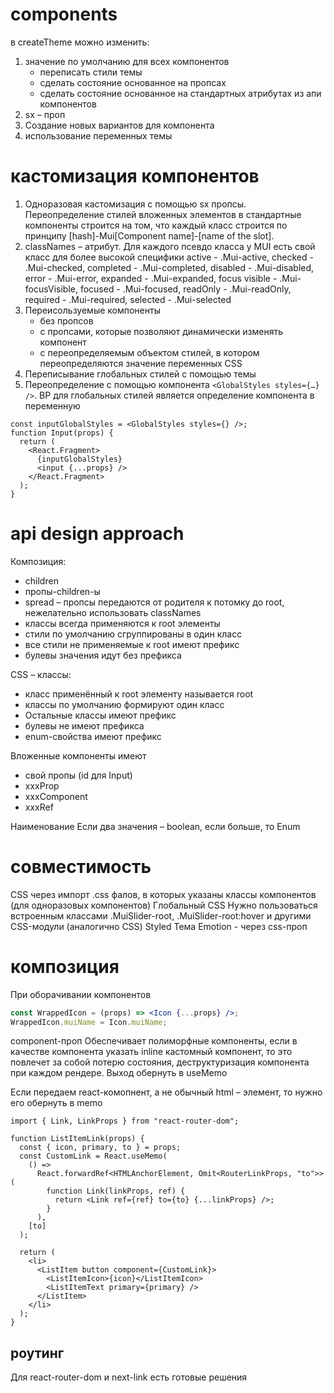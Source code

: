 # components

в createTheme можно изменить:

1. значение по умолчанию для всех компонентов
   - переписать стили темы
   - сделать состояние основанное на пропсах
   - сделать состояние основанное на стандартных атрибутах из апи компонентов
2. sx – проп
3. Создание новых вариантов для компонента
4. использование переменных темы

# кастомизация компонентов

1. Одноразовая кастомизация с помощью sx пропсы. Переопределение стилей вложенных элементов в стандартные компоненты строится на том, что каждый класс строится по принципу [hash]-Mui[Component name]-[name of the slot].
2. classNames – атрибут. Для каждого псевдо класса у MUI есть свой класс для более высокой специфики active - .Mui-active, checked - .Mui-checked, completed - .Mui-completed, disabled - .Mui-disabled, error - .Mui-error, expanded - .Mui-expanded, focus visible - .Mui-focusVisible, focused - .Mui-focused, readOnly - .Mui-readOnly, required - .Mui-required, selected - .Mui-selected
3. Переисользуемые компоненты
   - без пропсов
   - с пропсами, которые позволяют динамически изменять компонент
   - с переопределяемым объектом стилей, в котором переопределяются значение переменных CSS
4. Переписывание глобальных стилей с помощью темы
5. Переопределение с помощью компонента `<GlobalStyles styles={…} />`. BP для глобальных стилей является определение компонента в переменную

```tsx
const inputGlobalStyles = <GlobalStyles styles={} />;
function Input(props) {
  return (
    <React.Fragment>
      {inputGlobalStyles}
      <input {...props} />     
    </React.Fragment>
  );
}
```

# api design approach

Композиция:

- children
- пропы-children-ы
- spread – пропсы передаются от родителя к потомку до root, нежелательно использовать classNames
- классы всегда применяются к root элементы
- стили по умолчанию сгруппированы в один класс
- все стили не применяемые к root имеют префикс
- булевы значения идут без префикса

CSS – классы:

- класс применённый к root элементу называется root
- классы по умолчанию формируют один класс
- Остальные классы имеют префикс
- булевы не имеют префикса
- enum-свойства имеют префикс

Вложенные компоненты имеют

- свой пропы (id для Input)
- xxxProp
- xxxComponent
- xxxRef

Наименование
Если два значения – boolean, если больше, то Enum

# совместимость

CSS
через импорт .css фалов, в которых указаны классы компонентов (для одноразовых компонентов)
Глобальный CSS
Нужно пользоваться встроенным классами .MuiSlider-root, .MuiSlider-root:hover и другими
CSS-модули (аналогично CSS)
Styled
Тема
Emotion - через css-проп

# композиция

При оборачивании компонентов

```jsx
const WrappedIcon = (props) => <Icon {...props} />;
WrappedIcon.muiName = Icon.muiName;
```

component-проп
Обеспечивает полиморфные компоненты, если в качестве компонента указать inline кастомный компонент, то это повлечет за собой потерю состояния, деструктуризация компонента при каждом рендере. Выход обернуть в useMemo

Если передаем react-комопнент, а не обычный html – элемент, то нужно его обернуть в memo

```tsx
import { Link, LinkProps } from "react-router-dom";

function ListItemLink(props) {
  const { icon, primary, to } = props;
  const CustomLink = React.useMemo(
    () =>
      React.forwardRef<HTMLAnchorElement, Omit<RouterLinkProps, "to">>(
        function Link(linkProps, ref) {
          return <Link ref={ref} to={to} {...linkProps} />;
        }
      ),
    [to]
  );

  return (
    <li>
      <ListItem button component={CustomLink}>
        <ListItemIcon>{icon}</ListItemIcon>
        <ListItemText primary={primary} />
      </ListItem>
    </li>
  );
}
```

## роутинг

Для react-router-dom и next-link есть готовые решения
